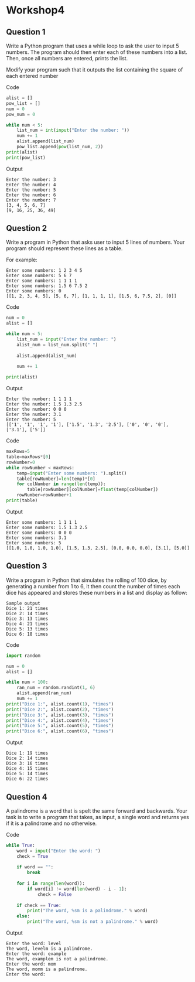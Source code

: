 # Workshop4

## Question 1
Write a Python program that uses a while loop to ask the user to input 5 numbers. The program should then enter each of these numbers into a list. Then, once all numbers are entered, prints the list.

Modify your program such that it outputs the list containing the square of each entered number

Code
```py
alist = []
pow_list = []
num = 0
pow_num = 0

while num < 5:
    list_num = int(input("Enter the number: "))
    num += 1
    alist.append(list_num)
    pow_list.append(pow(list_num, 2))
print(alist)
print(pow_list)
```
Output
```
Enter the number: 3
Enter the number: 4
Enter the number: 5
Enter the number: 6
Enter the number: 7
[3, 4, 5, 6, 7]
[9, 16, 25, 36, 49]
```


## Question 2
Write a program in Python that asks user to input 5 lines of numbers. Your program should represent these lines as a table.

For example:
```
Enter some numbers: 1 2 3 4 5
Enter some numbers: 5 6 7
Enter some numbers: 1 1 1 1
Enter some numbers: 1.5 6 7.5 2
Enter some numbers: 0
[[1, 2, 3, 4, 5], [5, 6, 7], [1, 1, 1, 1], [1.5, 6, 7.5, 2], [0]]
```

Code
```py
num = 0
alist = []

while num < 5:
    list_num = input("Enter the number: ")
    alist_num = list_num.split(" ")
    
    alist.append(alist_num)
    
    num += 1

print(alist)
```

Output
```
Enter the number: 1 1 1 1
Enter the number: 1.5 1.3 2.5
Enter the number: 0 0 0
Enter the number: 3.1
Enter the number: 5
[['1', '1', '1', '1'], ['1.5', '1.3', '2.5'], ['0', '0', '0'], ['3.1'], ['5']]
```
Code
```py
maxRows=5
table=maxRows*[0]
rowNumber=0
while rowNumber < maxRows:
    temp=input("Enter some numbers: ").split()
    table[rowNumber]=len(temp)*[0]
    for colNumber in range(len(temp)):
        table[rowNumber][colNumber]=float(temp[colNumber])
    rowNumber=rowNumber+1
print(table)
```
Output
```
Enter some numbers: 1 1 1 1
Enter some numbers: 1.5 1.3 2.5
Enter some numbers: 0 0 0
Enter some numbers: 3.1
Enter some numbers: 5
[[1.0, 1.0, 1.0, 1.0], [1.5, 1.3, 2.5], [0.0, 0.0, 0.0], [3.1], [5.0]]
```

## Question 3
Write a program in Python that simulates the rolling of 100 dice, by generating a number from 1 to 6, it then count the number of times each dice has appeared and stores these numbers in a list and display as follow:
```
Sample output
Dice 1: 21 times
Dice 2: 14 times
Dice 3: 13 times
Dice 4: 21 times
Dice 5: 13 times
Dice 6: 18 times
```

Code
```py
import random

num = 0
alist = []

while num < 100:
    ran_num = random.randint(1, 6)
    alist.append(ran_num)
    num += 1
print("Dice 1:", alist.count(1), "times")
print("Dice 2:", alist.count(2), "times")
print("Dice 3:", alist.count(3), "times")
print("Dice 4:", alist.count(4), "times")
print("Dice 5:", alist.count(5), "times")
print("Dice 6:", alist.count(6), "times")
```
Output
```
Dice 1: 19 times
Dice 2: 14 times
Dice 3: 16 times
Dice 4: 15 times
Dice 5: 14 times
Dice 6: 22 times
```

## Question 4
A palindrome is a word that is spelt the same forward and backwards. Your task is to write a program that takes, as input, a single word and returns yes if it is a palindrome and no otherwise.

Code
```py
while True:
    word = input("Enter the word: ")
    check = True
    
    if word == "":
        break
    
    for i in range(len(word)):
        if word[i] != word[len(word) - i - 1]:
            check = False
    
    if check == True:
        print("The word, %sm is a palindrome." % word)
    else:
        print("The word, %sm is not a palindrome." % word) 
```
Output
```
Enter the word: level
The word, levelm is a palindrome.
Enter the word: example
The word, examplem is not a palindrome.
Enter the word: mom
The word, momm is a palindrome.
Enter the word: 
```
